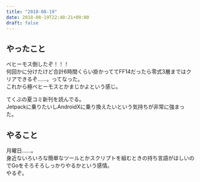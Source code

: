 ```yaml
---
title: "2018-08-19"
date: 2018-08-19T22:40:21+09:00
draft: false
---
```


## やったこと
ベヒーモス倒したぞ！！！  
何回かに分けたけど合計6時間くらい掛かっててFF14だったら零式3層まではクリアできるぞ……。ってなった。  
これから極ベヒーモスとかまじかよという感じ。  
  
てくぶの夏コミ新刊を読んでる。  
Jetpackに乗りたいしAndroidXに乗り換えたいという気持ちが非常に強まった。  
  
## やること  
月曜日……。  
身近ないろいろな簡単なツールとかスクリプトを組むときの持ち言語がほしいのでGoをそろそろしっかりやるかという感情。  
やるぞ。  
